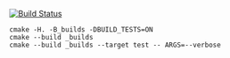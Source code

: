 [![Build Status](https://travis-ci.org/ilya41299/rb_tree.svg?branch=master)](https://travis-ci.org/ilya41299/rb_tree)

```
cmake -H. -B_builds -DBUILD_TESTS=ON
cmake --build _builds
cmake --build _builds --target test -- ARGS=--verbose
```

